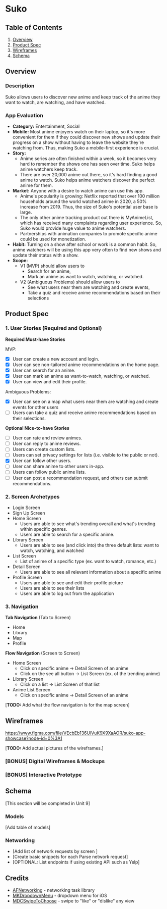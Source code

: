 # Suko

## Table of Contents
1. [Overview](#Overview)
1. [Product Spec](#Product-Spec)
1. [Wireframes](#Wireframes)
2. [Schema](#Schema)

## Overview
### Description

Suko allows users to discover new anime and keep track of the anime they want to watch, are watching, and have watched. 

### App Evaluation
- **Category:** Entertainment, Social
- **Mobile:** Most anime enjoyers watch on their laptop, so it's more convenient for them if they could discover new shows and update their progress on a show without having to leave the website they're watching from. Thus, making Suko a mobile-first experience is crucial.
- **Story:** 
    - Anime series are often finished within a week, so it becomes very hard to remember the shows one has seen over time. Suko helps anime watchers keep track.
    - There are over 20,000 anime out there, so it's hard finding a good anime to watch. Suko helps anime watchers discover the perfect anime for them.
- **Market:** Anyone with a desire to watch anime can use this app. 
    - Anime's popularity is growing: Netflix reported that over 100 million households around the world watched anime in 2020, a 50% increase from 2019. Thus, the size of Suko's potential user base is large.
    - The only other anime tracking product out there is MyAnimeList, which has received many complaints regarding user experience. So, Suko would provide huge value to anime watchers. 
    - Partnerships with animation companies to promote specific anime could be used for monetization.
- **Habit:** Turning on a show after school or work is a common habit. So, anime watchers will be using this app very often to find new shows and update their status with a show. 
- **Scope:**
    - V1 (MVP) should allow users to 
        - Search for an anime,
        - Mark an anime as want to watch, watching, or watched.
    - V2 (Ambiguous Problems) should allow users to
        - See what users near them are watching and create events,
        - Take a quiz and receive anime recommendations based on their selections

## Product Spec

### 1. User Stories (Required and Optional)

**Required Must-have Stories**

MVP:
- [x] User can create a new account and login.
- [x] User can see non-tailored anime recommendations on the home page.
- [x] User can search for an anime.
- [x] User can mark an anime as want-to-watch, watching, or watched.
- [x] User can view and edit their profile.

Ambiguous Problems:
- [x] User can see on a map what users near them are watching and create events for other users
- [ ] Users can take a quiz and receive anime recommendations based on their selections.

**Optional Nice-to-have Stories**
- [ ] User can rate and review animes.
- [ ] User can reply to anime reviews.
- [ ] Users can create custom lists.
- [ ] Users can set privacy settings for lists (i.e. visible to the public or not).
- [x] User can follow other users.
- [ ] User can share anime to other users in-app.
- [ ] Users can follow public anime lists.
- [ ] User can post a recommendation request, and others can submit recommendations.

### 2. Screen Archetypes

* Login Screen
* Sign Up Screen
* Home Screen
    * Users are able to see what's trending overall and what's trending within specific genres. 
    * Users are able to search for a specific anime.
* Library Screen
    * Users are able to see (and click into) the three default lists: want to watch, watching, and watched
* List Screen
    * List of anime of a specific type (ex. want to watch, romance, etc.)
* Detail Screen
    * Users are able to see all relevant information about a specific anime
* Profile Screen
    * Users are able to see and edit their profile picture
    * Users are able to see their lists
    * Users are able to log out from the application

### 3. Navigation 

**Tab Navigation** (Tab to Screen)

* Home
* Library
* Map
* Profile

**Flow Navigation** (Screen to Screen)

* Home Screen
   * Click on specific anime ->  Detail Screen of an anime
   * Click on the see all button -> List Screen (ex. of the trending anime)
* Library Screen
   * Click on a list -> List Screen of that list
* Anime List Screen
    * Click on specific anime ->  Detail Screen of an anime

[**TODO:** Add what the flow navigation is for the map screen]

## Wireframes 
https://www.figma.com/file/VEcbEb136UlVuK9X9XaAOR/suko-app-showcase?node-id=0%3A1

[**TODO:** Add actual pictures of the wireframes.]

### [BONUS] Digital Wireframes & Mockups

### [BONUS] Interactive Prototype

## Schema 
[This section will be completed in Unit 9]
### Models
[Add table of models]
### Networking
- [Add list of network requests by screen ]
- [Create basic snippets for each Parse network request]
- [OPTIONAL: List endpoints if using existing API such as Yelp]

## Credits
- [AFNetworking](https://github.com/AFNetworking/AFNetworking) - networking task library
- [MKDropdownMenu](https://github.com/maxkonovalov/MKDropdownMenu) - dropdown menu for iOS
- [MDCSwipeToChoose](https://github.com/modocache/MDCSwipeToChoose) - swipe to "like" or "dislike" any view
